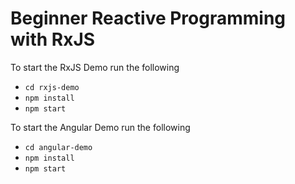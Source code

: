 # Beginner Reactive Programming with RxJS

To start the RxJS Demo run the following
- `cd rxjs-demo`
- `npm install`
- `npm start`

To start the Angular Demo run the following
- `cd angular-demo`
- `npm install`
- `npm start`

